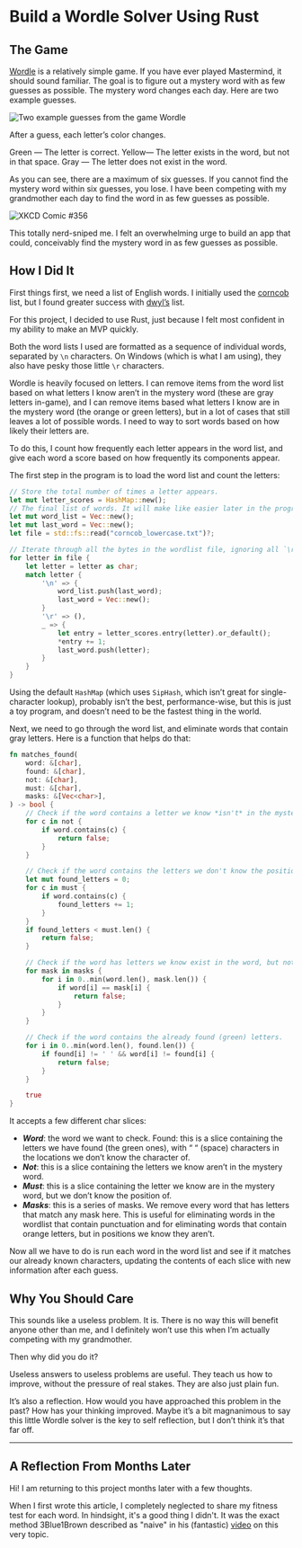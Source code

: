 # Build a Wordle Solver Using Rust

## The Game

[Wordle](https://www.nytimes.com/games/wordle/index.html) is a relatively simple game. If you have ever played Mastermind, it should sound familiar. The goal is to figure out a mystery word with as few guesses as possible. The mystery word changes each day. Here are two example guesses.

![Two example guesses from the game Wordle](/images/wordle_example.png)

After a guess, each letter’s color changes.

Green — The letter is correct.
Yellow— The letter exists in the word, but not in that space.
Gray — The letter does not exist in the word.

As you can see, there are a maximum of six guesses. If you cannot find the mystery word within six guesses, you lose. I have been competing with my grandmother each day to find the word in as few guesses as possible.

![XKCD Comic #356](https://miro.medium.com/max/700/1*BBCsgnuxk8EsQxLti8Ot1w.png)

This totally nerd-sniped me. I felt an overwhelming urge to build an app that could, conceivably find the mystery word in as few guesses as possible.

## How I Did It

First things first, we need a list of English words. I initially used the [corncob](http://www.mieliestronk.com/wordlist.html) list, but I found greater success with [dwyl’s](https://github.com/dwyl/english-words/) list.

For this project, I decided to use Rust, just because I felt most confident in my ability to make an MVP quickly.

Both the word lists I used are formatted as a sequence of individual words, separated by `\n` characters. On Windows (which is what I am using), they also have pesky those little `\r` characters.

Wordle is heavily focused on letters. I can remove items from the word list based on what letters I know aren’t in the mystery word (these are gray letters in-game), and I can remove items based what letters I know are in the mystery word (the orange or green letters), but in a lot of cases that still leaves a lot of possible words. I need to way to sort words based on how likely their letters are.

To do this, I count how frequently each letter appears in the word list, and give each word a score based on how frequently its components appear.

The first step in the program is to load the word list and count the letters:

```rust
// Store the total number of times a letter appears.
let mut letter_scores = HashMap::new();
// The final list of words. It will make like easier later in the program to store the words as Vec<char>.
let mut word_list = Vec::new();
let mut last_word = Vec::new(); 
let file = std::fs::read("corncob_lowercase.txt")?;

// Iterate through all the bytes in the wordlist file, ignoring all `\r` instances.
for letter in file {
    let letter = letter as char;
    match letter {
        '\n' => {
            word_list.push(last_word);
            last_word = Vec::new();
        }
        '\r' => (),
        _ => {
            let entry = letter_scores.entry(letter).or_default();
            *entry += 1;
            last_word.push(letter);
        }
    }
}
```

Using the default `HashMap` (which uses `SipHash`, which isn’t great for single-character lookup), probably isn’t the best, performance-wise, but this is just a toy program, and doesn’t need to be the fastest thing in the world.

Next, we need to go through the word list, and eliminate words that contain gray letters. Here is a function that helps do that:

```rust
fn matches_found(
    word: &[char],
    found: &[char],
    not: &[char],
    must: &[char],
    masks: &[Vec<char>],
) -> bool {
    // Check if the word contains a letter we know *isn't* in the mystery. <-- The gray letters.
    for c in not {
        if word.contains(c) {
            return false;
        }
    }

    // Check if the word contains the letters we don't know the positions of, but know they are in the mystery word.. <-- The orange letters.
    let mut found_letters = 0;
    for c in must {
        if word.contains(c) {
            found_letters += 1;
        }
    }
    if found_letters < must.len() {
        return false;
    }

    // Check if the word has letters we know exist in the word, but not at the right spots. <-- The orange letters.
    for mask in masks {
        for i in 0..min(word.len(), mask.len()) {
            if word[i] == mask[i] {
                return false;
            }
        }
    }

    // Check if the word contains the already found (green) letters.
    for i in 0..min(word.len(), found.len()) {
        if found[i] != ' ' && word[i] != found[i] {
            return false;
        }
    }

    true
}
```

It accepts a few different char slices:

- ***Word***: the word we want to check.
    Found: this is a slice containing the letters we have found (the green ones), with “ “ (space) characters in the locations we don’t know the character of.
- ***Not***: this is a slice containing the letters we know aren’t in the mystery word.
- ***Must***: this is a slice containing the letter we know are in the mystery word, but we don’t know the position of.
- ***Masks***: this is a series of masks. We remove every word that has letters that match any mask here. This is useful for eliminating words in the wordlist that contain punctuation and for eliminating words that contain orange letters, but in positions we know they aren’t.

Now all we have to do is run each word in the word list and see if it matches our already known characters, updating the contents of each slice with new information after each guess.

## Why You Should Care

This sounds like a useless problem. It is. There is no way this will benefit anyone other than me, and I definitely won’t use this when I’m actually competing with my grandmother.

Then why did you do it?

Useless answers to useless problems are useful. They teach us how to improve, without the pressure of real stakes. They are also just plain fun.

It’s also a reflection. How would you have approached this problem in the past? How has your thinking improved. Maybe it’s a bit magnanimous to say this little Wordle solver is the key to self reflection, but I don’t think it’s that far off.

---

## A Reflection From Months Later

Hi! I am returning to this project months later with a few thoughts.

When I first wrote this article, I completely neglected to share my fitness test for each word. In hindsight, it's a good thing I didn't. It was the exact method 3Blue1Brown described as "naive" in his (fantastic) [video](https://youtu.be/v68zYyaEmEA) on this very topic.
